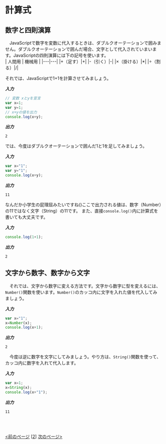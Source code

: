 # 計算式
## 数字と四則演算
　JavaScriptで数字を変数に代入するときは、ダブルクオーテーションで囲みません。ダブルクオーテーションで囲んだ場合、文字として代入されていまいます。JavaScriptの四則演算には下の記号を使います。<br>
| 人間用 | 機械用 |
|---|---|
|+（足す）|+|
|-（引く）|-|
|×（掛ける）|\*|
|÷（割る）|/|


それでは、JavaScriptで1+1を計算させてみましょう。

***入力***
```js
// 変数 xとyを宣言
var x=1;
var y=1;
// x+yの値を出力
console.log(x+y);
```
***出力***
```
2
```
では、今度はダブルクオーテーションで囲んだ1と1を足してみましょう。

***入力***
```js
var x="1";
var y="1";
console.log(x+y);
```
***出力***
```
11
```
なんだか小学生の屁理屈みたいですね()ここで出力される値は、数字（Number）の11ではなく文字（String）の11です。
また、直接`console.log()`内に計算式を書いても大丈夫です。

***入力***
```js
console.log(1+1);
```
***出力***
```
2
```

## 文字から数字、数字から文字
　それでは、文字から数字に変える方法です。文字から数字に型を変えるには、`Number()`関数を使います。`Number()`のカッコ内に文字を入れた値を代入してみましょう。

***入力***
```js
var x="1";
x=Number(x);
console.log(x+1);
```
***出力***
```
2
```
　今度は逆に数字を文字にしてみましょう。やり方は、`String()`関数を使って、カッコ内に数字を入れて代入します。

***入力***
```js
var x=1;
x=String(x);
console.log(x+"1");
```
***出力***
```
11
```
<br><br>


[<前のページ](../hello-world) \[[2](./)\] [次のページ>](../extra1/README.md)

